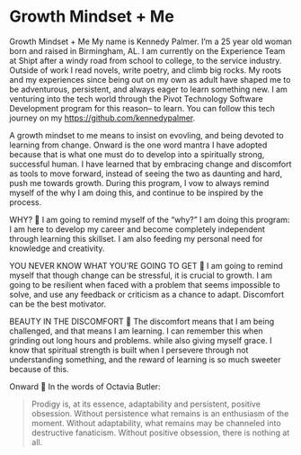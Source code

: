 # Growth Mindset + Me
Growth Mindset + Me
My name is Kennedy Palmer. I’m a 25 year old woman born and raised in Birmingham, AL. I am currently on the Experience Team at Shipt after a windy road from school to college, to the service industry. Outside of work I read novels, write poetry, and climb big rocks. My roots and my experiences since being out on my own as adult have shaped me to be adventurous, persistent, and always eager to learn something new. I am venturing into the tech world through the Pivot Technology Software Development program for this reason– to learn. You can follow this tech journey on my https://github.com/kennedypalmer.

A growth mindset to me means to insist on evovling, and being devoted to learning from change. Onward is the one word mantra I have adopted because that is what one must do to develop into a spiritually strong, successful human. I have learned that by embracing change and discomfort as tools to move forward, instead of seeing the two as daunting and hard, push me towards growth. During this program, I vow to always remind myself of the why I am doing this, and continue to be inspired by the process.

WHY? 🌻
I am going to remind myself of the “why?” I am doing this program: I am here to develop my career and become completely independent through learning this skillset. I am also feeding my personal need for knowledge and creativity.

YOU NEVER KNOW WHAT YOU’RE GOING TO GET 🌺
I am going to remind myself that though change can be stressful, it is crucial to growth. I am going to be resilient when faced with a problem that seems impossible to solve, and use any feedback or criticism as a chance to adapt. Discomfort can be the best motivator.

BEAUTY IN THE DISCOMFORT 🌼
The discomfort means that I am being challenged, and that means I am learning. I can remember this when grinding out long hours and problems. while also giving myself grace. I know that spiritual strength is built when I persevere through not understanding something, and the reward of learning is so much sweeter because of this.

Onward 🌸
In the words of Octavia Butler:

>Prodigy is, at its essence, adaptability and persistent, positive obsession. Without persistence what remains is an enthusiasm of the moment. Without adaptability, what remains may be channeled into destructive fanaticism. Without positive obsession, there is nothing at all.
